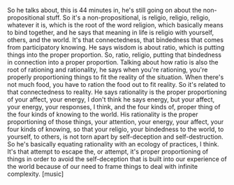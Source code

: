 ﻿So he talks about, this is 44 minutes in, he's still going on about the non-propositional
stuff. So it's a non-propositional, is religio, religio, religio, whatever it is, which is
the root of the word religion, which basically means to bind together, and he says that meaning
in life is religio with yourself, others, and the world. It's that connectedness, that
bindedness that comes from participatory knowing. He says wisdom is about ratio, which is putting
things into the proper proportion. So, ratio, religio, putting that bindedness in connection
into a proper proportion. Talking about how ratio is also the root of rationing and rationality,
he says when you're rationing, you're properly proportioning things to fit the reality of
the situation. When there's not much food, you have to ration the food out to fit reality.
So it's related to that connectedness to reality. He says rationality is the proper proportioning
of your affect, your energy, I don't think he says energy, but your affect, your energy,
your responses, I think, and the four kinds of, proper thing of the four kinds of knowing
to the world. His rationality is the proper proportioning of those things, your attention,
your energy, your affect, your four kinds of knowing, so that your religio, your bindedness
to the world, to yourself, to others, is not torn apart by self-deception and self-destruction.
So he's basically equating rationality with an ecology of practices, I think. It's that
attempt to escape the, or attempt, it's proper proportioning of things in order to avoid
the self-deception that is built into our experience of the world because of our need
to frame things to deal with infinite complexity.
[music]
